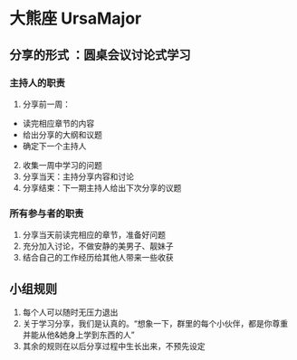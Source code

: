 # 大熊座 UrsaMajor


## 分享的形式 ：圆桌会议讨论式学习 
### 主持人的职责 
1. 分享前一周：
- 读完相应章节的内容
- 给出分享的大纲和议题
- 确定下一个主持人 
2. 收集一周中学习的问题 
3. 分享当天：主持分享内容和讨论 
4. 分享结束：下一期主持人给出下次分享的议题 

### 所有参与者的职责 
1. 分享当天前读完相应的章节，准备好问题 
2. 充分加入讨论，不做安静的美男子、靓妹子 
3. 结合自己的工作经历给其他人带来一些收获 

## 小组规则 
1. 每个人可以随时无压力退出
2. 关于学习分享，我们是认真的。“想象一下，群里的每个小伙伴，都是你尊重并能从他&她身上学到东西的人”
3. 其余的规则在以后分享过程中生长出来，不预先设定

